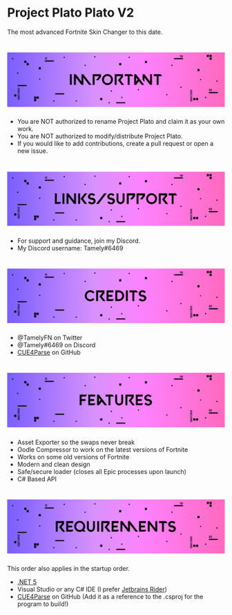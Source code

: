# Project Plato Plato V2
The most advanced Fortnite Skin Changer to this date.

# ![Important](https://raw.githubusercontent.com/Tamely/PlatoV2/main/ProjectPlatoV2/GitHub/Important.png?raw=true)
- You are NOT authorized to rename Project Plato and claim it as your own work.
- You are NOT authorized to modify/distribute Project Plato.
- If you would like to add contributions, create a pull request or open a new issue.
# ![Links and Support](https://github.com/Tamely/PlatoV2/blob/main/ProjectPlatoV2/GitHub/LinksEtSupport.png?raw=true)
- For support and guidance, join my Discord.
- My Discord username: Tamely#6469
# ![Credits](https://raw.githubusercontent.com/Tamely/PlatoV2/main/ProjectPlatoV2/GitHub/Credits.png?raw=true)
- @TamelyFN on Twitter
- @Tamely#6469 on Discord
- [CUE4Parse](https://github.com/FabianFG/CUE4Parse) on GitHub
# ![Features](https://raw.githubusercontent.com/Tamely/PlatoV2/main/ProjectPlatoV2/GitHub/Features.png?raw=true)
- Asset Exporter so the swaps never break
- Oodle Compressor to work on the latest versions of Fortnite
- Works on some old versions of Fortnite
- Modern and clean design
- Safe/secure loader (closes all Epic processes upon launch)
- C# Based API
# ![Requirements](https://raw.githubusercontent.com/Tamely/PlatoV2/main/ProjectPlatoV2/GitHub/Requirements.png?raw=true)
This order also applies in the startup order.

- [.NET 5](https://dotnet.microsoft.com/download/dotnet/thank-you/sdk-5.0.400-windows-x64-installer)
- Visual Studio or any C# IDE (I prefer [Jetbrains Rider](https://www.jetbrains.com/rider/))
- [CUE4Parse](https://github.com/FabianFG/CUE4Parse) on GitHub (Add it as a reference to the .csproj for the program to build!)
